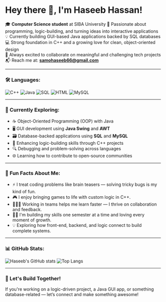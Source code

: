# Hey there 👋, I'm Haseeb Hassan!

🎓 **Computer Science student** at SIBA University 
🌱 Passionate about programming, logic-building, and turning ideas into interactive applications  
💡 Currently building GUI-based Java applications backed by SQL databases  
💻 Strong foundation in C++ and a growing love for clean, object-oriented design  
🤝 Always excited to collaborate on meaningful and challenging tech projects  
📬 Reach me at: **samohaseeb66@gmail.com**

---

### 🛠️ Languages:
![C++](https://img.shields.io/badge/C%2B%2B-blue?style=flat-square&logo=c%2B%2B&logoColor=white)
![Java](https://img.shields.io/badge/Java-red?style=flat-square&logo=java&logoColor=white)
![SQL](https://img.shields.io/badge/SQL-darkblue?style=flat-square&logo=sqlite&logoColor=white)
![HTML](https://img.shields.io/badge/HTML-orange?style=flat-square&logo=html&logoColor=white)
![MySQL](https://img.shields.io/badge/MySQL-blue?style=flat-square&logo=mysql&logoColor=white)

---

### 🎯 Currently Exploring:
- ☕ Object-Oriented Programming (OOP) with Java
- 🖥️ GUI development using **Java Swing** and **AWT**
- 🗃️ Database-backed applications using **SQL** and **MySQL**
- 🧠 Enhancing logic-building skills through C++ projects
- 🔍 Debugging and problem-solving across languages
- 🌐 Learning how to contribute to open-source communities

---

### 🧠 Fun Facts About Me:
- ⚡ I treat coding problems like brain teasers — solving tricky bugs is my kind of fun.
- 🎮 I enjoy bringing games to life with custom logic in C++.
- 👨‍👦‍👦 Working in teams helps me learn faster — I thrive on collaboration and feedback.
- 🧑‍💻 I'm building my skills one semester at a time and loving every moment of growth.
- 💡 Exploring how front-end, backend, and logic connect to build complete systems.

---

### 📊 GitHub Stats:
![Haseeb's GitHub stats](https://github-readme-stats.vercel.app/api?username=Haseeb-Hassan66&show_icons=true&theme=radical)
![Top Langs](https://github-readme-stats.vercel.app/api/top-langs/?username=Haseeb-Hassan66&layout=compact&theme=radical)

---

### 🚀 Let's Build Together!
If you're working on a logic-driven project, a Java GUI app, or something database-related — let’s connect and make something awesome!

